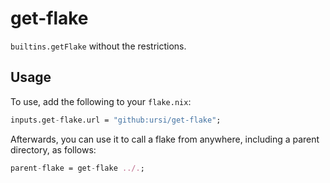 # get-flake

`builtins.getFlake` without the restrictions.

## Usage

To use, add the following to your `flake.nix`:

```nix
inputs.get-flake.url = "github:ursi/get-flake";
```

Afterwards, you can use it to call a flake from anywhere, including a parent directory, as follows:

```nix
parent-flake = get-flake ../.;
```
